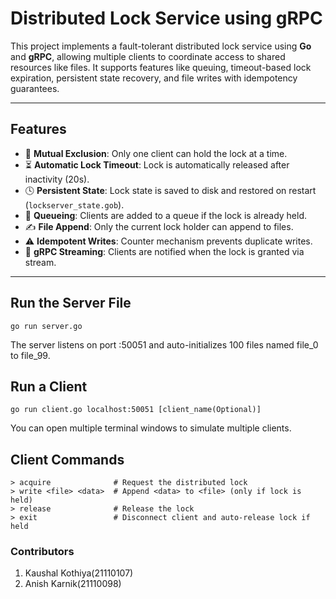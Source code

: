 # Distributed Lock Service using gRPC

This project implements a fault-tolerant distributed lock service using **Go** and **gRPC**, allowing multiple clients to coordinate access to shared resources like files. It supports features like queuing, timeout-based lock expiration, persistent state recovery, and file writes with idempotency guarantees.

---

## Features

- 🔐 **Mutual Exclusion**: Only one client can hold the lock at a time.
- ⏳ **Automatic Lock Timeout**: Lock is automatically released after inactivity (20s).
- 🕓 **Persistent State**: Lock state is saved to disk and restored on restart (`lockserver_state.gob`).
- 🧾 **Queueing**: Clients are added to a queue if the lock is already held.
- ✍️ **File Append**: Only the current lock holder can append to files.
- ⚠️ **Idempotent Writes**: Counter mechanism prevents duplicate writes.
- 💬 **gRPC Streaming**: Clients are notified when the lock is granted via stream.

---

## Run the Server File
```
go run server.go
```
The server listens on port :50051 and auto-initializes 100 files named file_0 to file_99.

## Run a Client
```
go run client.go localhost:50051 [client_name(Optional)]
```
You can open multiple terminal windows to simulate multiple clients.

## Client Commands

```
> acquire              # Request the distributed lock
> write <file> <data>  # Append <data> to <file> (only if lock is held)
> release              # Release the lock
> exit                 # Disconnect client and auto-release lock if held
```

### Contributors
1. Kaushal Kothiya(21110107)
2. Anish Karnik(21110098)

